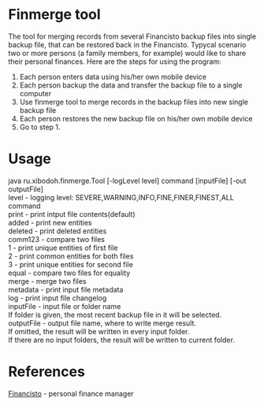 Finmerge tool
=============
The tool for merging records from several Financisto backup files into single backup file,
that can be restored back in the Financisto. Typycal scenario two or more persons (a family members, for example) would like to share their personal finances. Here are the steps for using the program:
  1. Each person enters data using his/her own mobile device
  2. Each person backup the data and transfer the backup file to a single computer
  3. Use finmerge tool to merge records in the backup files into new single backup file
  4. Each person restores the new backup file on his/her own mobile device
  5. Go to step 1.

Usage
=====
java ru.xibodoh.finmerge.Tool [-logLevel level] command [inputFile] [-out outputFile]  
    level - logging level: SEVERE,WARNING,INFO,FINE,FINER,FINEST,ALL  
    command  
        print - print intput file contents(default)  
        added - print new entities  
        deleted - print deleted entities  
        comm123 - compare two files  
            1 - print unique entities of first file  
            2 - print common entities for both files  
            3 - print unique entities for second file  
        equal - compare two files for equality  
        merge - merge two files  
        metadata - print input file metadata  
        log - print input file changelog  
        inputFile - input file or folder name  
            If folder is given, the most recent backup file in it will be selected.  
        outputFile - output file name, where to write merge result.  
            If omitted, the result will be written in every input folder.  
            If there are no input folders, the result will be written to current folder.
      
References
==========
[Financisto](https://play.google.com/store/apps/details?id=ru.orangesoftware.financisto "Financisto") - personal finance manager

